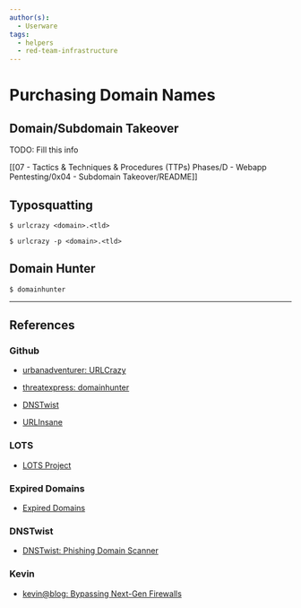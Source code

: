 ```yaml
---
author(s):
  - Userware
tags:
  - helpers
  - red-team-infrastructure
---
```

# Purchasing Domain Names

## Domain/Subdomain Takeover

TODO: Fill this info

[[07 - Tactics & Techniques & Procedures (TTPs) Phases/D - Webapp Pentesting/0x04 - Subdomain Takeover/README]]

## Typosquatting

```
$ urlcrazy <domain>.<tld>

$ urlcrazy -p <domain>.<tld>
```

## Domain Hunter

```
$ domainhunter
```

---
## References

### Github

- [urbanadventurer: URLCrazy](https://github.com/urbanadventurer/urlcrazy)

- [threatexpress: domainhunter](https://github.com/threatexpress/domainhunter)

- [DNSTwist](https://github.com/elceef/dnstwist)

- [URLInsane](https://github.com/rangertaha/urlinsane)

### LOTS

- [LOTS Project](https://lots-project.com)

### Expired Domains

- [Expired Domains](https://www.expireddomains.net/expired-domains/)

### DNSTwist

- [DNSTwist: Phishing Domain Scanner](https://dnstwist.it)

### Kevin

- [kevin@blog: Bypassing Next-Gen Firewalls](https://henpeebin.com/kevin/blog/bypassing-firewalls.html)